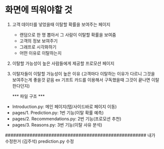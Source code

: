 
# 화면에 띄워야할 것

1. 고객 데이터를 넣었을때 이탈할 확률을 보여주는 페이지

    - 랜덤으로 한 명 뽑아서 그 사람이 이탈할 확률을 보여줌
    - 고객의 정보 보여주기
    - 그래프로 시각화하기

    + 어떤 이유로 이탈하는지
2. 이탈할 가능성이 높은 사람들에게 제공할 프로모션 페이지

3. 이탈자들이 이탈할 가능성이 높은 이유 
(고객마다 이탈하는 이유가 다르니 그것을 보여주는게 좋을것 같음 
ex 기프트 카드를 이용해서 구독했을때 그것이 끝나면 이탈한다던지)


    *** 파일 구조 ***
- Introduction.py: 메인 페이지(탭/사이드바로 페이지 이동)
- pages/1. Prediction.py: 1번 기능(이탈 확률 예측)
- pages/2. Recommendations.py: 2번 기능(프로모션 추천)
- pages/3. Reasons.py: 3번 기능(이탈 사유 분석)



####################################################
내가 수정한거 (김주석)
prediction.py 수정
